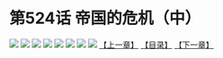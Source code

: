 # 第524话 帝国的危机（中）
![](https://mhpic.xiaomingtaiji.net/comic/D/斗破苍穹拆分版/524话/1.jpg-zymk.middle.webp)
![](https://mhpic.xiaomingtaiji.net/comic/D/斗破苍穹拆分版/524话/2.jpg-zymk.middle.webp)
![](https://mhpic.xiaomingtaiji.net/comic/D/斗破苍穹拆分版/524话/3.jpg-zymk.middle.webp)
![](https://mhpic.xiaomingtaiji.net/comic/D/斗破苍穹拆分版/524话/4.jpg-zymk.middle.webp)
![](https://mhpic.xiaomingtaiji.net/comic/D/斗破苍穹拆分版/524话/5.jpg-zymk.middle.webp)
![](https://mhpic.xiaomingtaiji.net/comic/D/斗破苍穹拆分版/524话/6.jpg-zymk.middle.webp)
![](https://mhpic.xiaomingtaiji.net/comic/D/斗破苍穹拆分版/524话/7.jpg-zymk.middle.webp)
![](https://mhpic.xiaomingtaiji.net/comic/D/斗破苍穹拆分版/524话/8.jpg-zymk.middle.webp)
[【上一章】](./523.md)
[【目录】](./README.md)
[【下一章】](./525.md)
